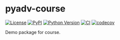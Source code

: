 # pyadv-course

[![License](https://img.shields.io/pypi/l/pyadv-course.svg?color=green)](https://github.com/guiwitz/pyadv-course/raw/main/LICENSE)
[![PyPI](https://img.shields.io/pypi/v/pyadv-course.svg?color=green)](https://pypi.org/project/pyadv-course)
[![Python Version](https://img.shields.io/pypi/pyversions/pyadv-course.svg?color=green)](https://python.org)
[![CI](https://github.com/guiwitz/pyadv-course/actions/workflows/ci.yml/badge.svg)](https://github.com/guiwitz/pyadv-course/actions/workflows/ci.yml)
[![codecov](https://codecov.io/gh/guiwitz/pyadv-course/branch/main/graph/badge.svg)](https://codecov.io/gh/guiwitz/pyadv-course)

Demo package for course.

